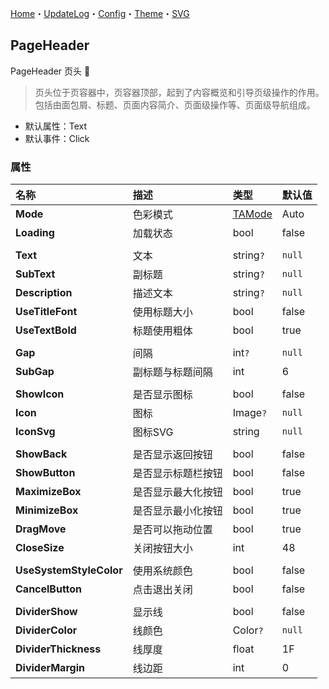 ﻿[Home](../Home.md)・[UpdateLog](../UpdateLog.md)・[Config](../Config.md)・[Theme](../Theme.md)・[SVG](../SVG.md)

## PageHeader

PageHeader 页头 👚

> 页头位于页容器中，页容器顶部，起到了内容概览和引导页级操作的作用。包括由面包屑、标题、页面内容简介、页面级操作等、页面级导航组成。

- 默认属性：Text
- 默认事件：Click

### 属性

名称 | 描述 | 类型 | 默认值 |
:--|:--|:--|:--|
**Mode** | 色彩模式 | [TAMode](Enum#tamode) | Auto |
**Loading** | 加载状态 | bool | false |
||||
**Text** | 文本 | string`?` | `null` |
**SubText** | 副标题 | string`?` | `null` |
**Description** | 描述文本 | string`?` | `null` |
**UseTitleFont** | 使用标题大小 | bool | false |
**UseTextBold** | 标题使用粗体 | bool | true |
||||
**Gap** | 间隔 | int`?` | `null` |
**SubGap** | 副标题与标题间隔 | int | 6 |
||||
**ShowIcon** | 是否显示图标 | bool | false |
**Icon** | 图标 | Image`?` | `null` |
**IconSvg** | 图标SVG | string | `null` |
||||
**ShowBack** | 是否显示返回按钮 | bool | false |
**ShowButton** | 是否显示标题栏按钮 | bool | false |
**MaximizeBox** | 是否显示最大化按钮 | bool | true |
**MinimizeBox** | 是否显示最小化按钮 | bool | true |
**DragMove** | 是否可以拖动位置 | bool | true |
**CloseSize** | 关闭按钮大小 | int | 48 |
||||
**UseSystemStyleColor** | 使用系统颜色 | bool | false |
**CancelButton** | 点击退出关闭 | bool | false |
||||
**DividerShow** | 显示线 | bool | false |
**DividerColor** | 线颜色 | Color`?` | `null` |
**DividerThickness** | 线厚度 | float | 1F |
**DividerMargin** | 线边距 | int | 0 |